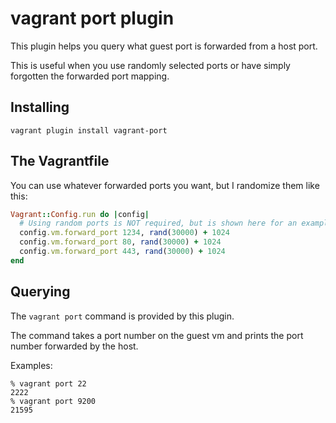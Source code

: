 # vagrant port plugin

This plugin helps you query what guest port is forwarded from a host port.

This is useful when you use randomly selected ports or have simply forgotten
the forwarded port mapping.

## Installing

```vagrant plugin install vagrant-port```

## The Vagrantfile

You can use whatever forwarded ports you want, but I randomize them like this:

```ruby
Vagrant::Config.run do |config|
  # Using random ports is NOT required, but is shown here for an example.
  config.vm.forward_port 1234, rand(30000) + 1024
  config.vm.forward_port 80, rand(30000) + 1024
  config.vm.forward_port 443, rand(30000) + 1024
end
```

## Querying

The `vagrant port` command is provided by this plugin.

The command takes a port number on the guest vm and prints the port number
forwarded by the host.

Examples:

```
% vagrant port 22
2222
% vagrant port 9200
21595
```
